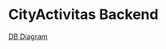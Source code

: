# CityActivitas Backend

[DB Diagram](https://dbdiagram.io/d/%E8%B2%A1%E7%A8%85%E5%B1%80%E8%B3%87%E7%94%A2-67237c4ab1b39dd858136bec)